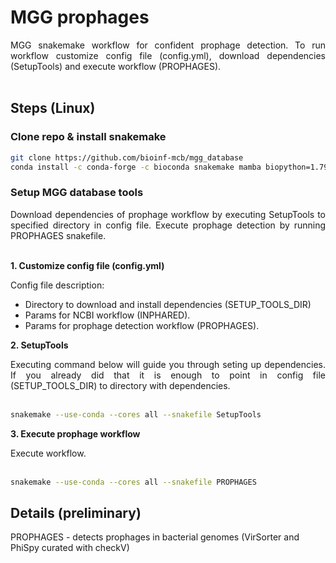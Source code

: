 # __MGG prophages__

<div align="justify">
MGG snakemake workflow for confident prophage detection. To run workflow customize config file (config.yml), download dependencies (SetupTools) and execute workflow (PROPHAGES).
</div> <br>

## __Steps__ (Linux)

### Clone repo & install snakemake

```sh
git clone https://github.com/bioinf-mcb/mgg_database
conda install -c conda-forge -c bioconda snakemake mamba biopython=1.79 pathlib=1.0.1
```

### Setup MGG database tools

<div align="justify">
Download dependencies of prophage workflow by executing SetupTools to specified directory in config file.
Execute prophage detection by running PROPHAGES snakefile.
</div> <br>

**1. Customize config file (config.yml)**

Config file description:
* Directory to download and install dependencies (SETUP_TOOLS_DIR)
* Params for NCBI workflow (INPHARED).
* Params for prophage detection workflow (PROPHAGES).

**2. SetupTools**

<div align="justify">
Executing command below will guide you through seting up dependencies. If you already did that it is enough to point in config file (SETUP_TOOLS_DIR) to directory with dependencies.
</div> <br>

```sh
snakemake --use-conda --cores all --snakefile SetupTools
```

**3. Execute prophage workflow**

<div align="justify">
Execute workflow.
</div> <br>

```sh
snakemake --use-conda --cores all --snakefile PROPHAGES
```


## __Details__ (preliminary)

PROPHAGES - detects prophages in bacterial genomes (VirSorter and PhiSpy curated with checkV)<br>
